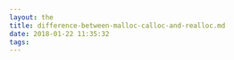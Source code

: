 ```yaml
---
layout: the
title: difference-between-malloc-calloc-and-realloc.md
date: 2018-01-22 11:35:32
tags:
---
```

